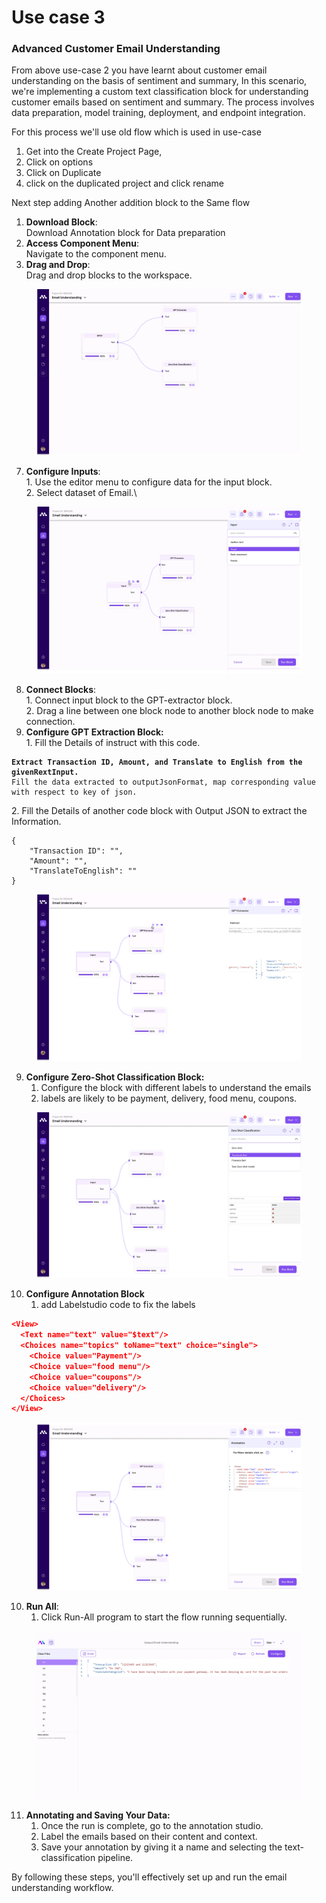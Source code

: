 # Use case 3

### Advanced Customer Email Understanding

From above use-case 2 you have learnt about customer email understanding on the basis of sentiment and summary, In this scenario, we're implementing a custom text classification block for understanding customer emails based on sentiment and summary. The process involves data preparation, model training, deployment, and endpoint integration.

For this process we'll use old flow which is used in use-case&#x20;

1. Get into the Create Project Page,
2. Click on options
3. Click on Duplicate
4. click on the duplicated project and click rename&#x20;

Next step adding Another addition block to the Same flow&#x20;

1. **Download Block**:\
   Download Annotation block for Data preparation
2. **Access Component Menu**:\
   Navigate to the component menu.
3. **Drag and Drop**:\
   Drag and drop blocks to the workspace.



<figure><img src=".gitbook/assets/emailflow.webp" alt=""><figcaption></figcaption></figure>

7. **Configure Inputs**:\
   1\. Use the editor menu to configure data for the input block. \
   2\.  Select dataset of Email.\


<figure><img src=".gitbook/assets/emailinput (1).webp" alt=""><figcaption></figcaption></figure>

8. **Connect Blocks**:\
   1\. Connect input block to the GPT-extractor block.\
   2\. Drag a line between one block node to another block node to make connection.
9. **Configure GPT Extraction Block:**\
   1\. Fill the Details of instruct with this code.

<pre><code><strong>Extract Transaction ID, Amount, and Translate to English from the givenRextInput.
</strong>Fill the data extracted to outputJsonFormat, map corresponding value with respect to key of json.
</code></pre>

&#x20;    2\. Fill the Details of another code block with Output JSON to extract the Information.

```
{
    "Transaction ID": "",
    "Amount": "",
    "TranslateToEnglish": ""
}
```

<figure><img src=".gitbook/assets/image (6).png" alt=""><figcaption></figcaption></figure>

9. **Configure Zero-Shot Classification Block:**
   1. Configure the block with different labels to understand the emails
   2. labels are likely to be payment, delivery, food menu, coupons.&#x20;

<figure><img src=".gitbook/assets/emailzero (1).webp" alt=""><figcaption></figcaption></figure>

10. **Configure Annotation Block**
    1. add Labelstudio code to fix the labels

```json
<View>
  <Text name="text" value="$text"/>
  <Choices name="topics" toName="text" choice="single">
    <Choice value="Payment"/>
    <Choice value="food menu"/>
    <Choice value="coupons"/>
    <Choice value="delivery"/>
  </Choices>
</View>
```

<figure><img src=".gitbook/assets/emailannotation.webp" alt=""><figcaption></figcaption></figure>

10. **Run All**:
    1. Click Run-All program to start the flow running sequentially.



<figure><img src=".gitbook/assets/emailoutput.webp" alt=""><figcaption></figcaption></figure>

11. **Annotating and Saving Your Data:**
    1. Once the run is complete, go to the annotation studio.
    2. Label the emails based on their content and context.
    3. Save your annotation by giving it a name and selecting the text-classification pipeline.

By following these steps, you'll effectively set up and run the email understanding workflow.
